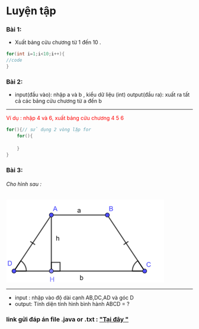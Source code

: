 # Luyện tập

### Bài 1:
- Xuất bảng cửu chương từ 1 đến 10 .
```Java
for(int i=1;i<10;i++){
//code 
}
```
### Bài 2:
- input(đầu vào): nhập a và b , kiểu dữ liệu (int) 
 output(đầu ra): xuất ra tất cả các bảng cửu chương từ a đến b
 **** 
<span style="color:red">Ví dụ : nhập 4 và 6, xuất bảng cửu chương 4 5 6</span>

 ```Java
 for(){// sử dụng 2 vòng lặp for
     for(){

     }
 }
```
### Bài 3:
###### Cho hình sau :

!["Hình thang cân "](images/1.png)
****
- input : nhập vào độ dài cạnh AB,DC,AD và góc D
- output: Tính diện tính hình bình hành ABCD = ?

### link gửi đáp án file .java or .txt  : ["Tại đây "](https://driveuploader.com/upload/1ibdhFSxCm) 


